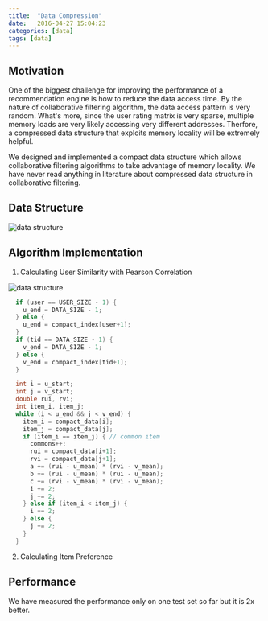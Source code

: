```yaml
---
title:  "Data Compression"
date:   2016-04-27 15:04:23
categories: [data]
tags: [data]
---
```


## Motivation
One of the biggest challenge for improving the performance of a recommendation engine is how to reduce the data access time. By the nature of collaborative filtering algorithm, the data access pattern is very random. What's more, since the user rating matrix is very sparse, multiple memory loads are very likely accessing very different addresses. Therfore, a compressed data structure that exploits memory locality will be extremely helpful.

We designed and implemented a compact data structure which allows collaborative filtering algorithms to take advantage of memory locality. We have never read anything in literature about compressed data structure in collaborative filtering.

## Data Structure

![data structure]({{site.url}}/assets/illustration.svg "Logo Title Text 1")

## Algorithm Implementation

1. Calculating User Similarity with Pearson Correlation

![data structure]({{site.url}}/assets/algo.svg "Logo Title Text 1")

```c
  if (user == USER_SIZE - 1) {
    u_end = DATA_SIZE - 1;
  } else {
    u_end = compact_index[user+1];
  }
  if (tid == DATA_SIZE - 1) {
    v_end = DATA_SIZE - 1;
  } else {
    v_end = compact_index[tid+1];
  }

  int i = u_start;
  int j = v_start;
  double rui, rvi;
  int item_i, item_j;
  while (i < u_end && j < v_end) {
    item_i = compact_data[i];
    item_j = compact_data[j];
    if (item_i == item_j) { // common item
      commons++;
      rui = compact_data[i+1];
      rvi = compact_data[j+1];
      a += (rui - u_mean) * (rvi - v_mean);
      b += (rui - u_mean) * (rui - u_mean);
      c += (rvi - v_mean) * (rvi - v_mean);
      i += 2;
      j += 2;
    } else if (item_i < item_j) {
      i += 2;
    } else {
      j += 2;
    }
  }
```


2. Calculating Item Preference



## Performance

We have measured the performance only on one test set so far but it is 2x better.
